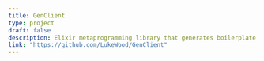 ```yaml
---
title: GenClient
type: project
draft: false
description: Elixir metaprogramming library that generates boilerplate [GenServer](https://hexdocs.pm/elixir/GenServer.html) code.
link: "https://github.com/LukeWood/GenClient"
---
```

